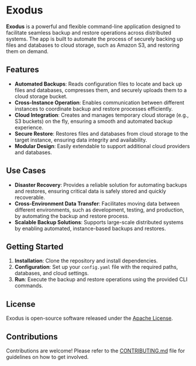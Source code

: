 # Exodus

**Exodus** is a powerful and flexible command-line application designed to facilitate seamless backup and restore operations across distributed systems. The app is built to automate the process of securely backing up files and databases to cloud storage, such as Amazon S3, and restoring them on demand. 

## Features

- **Automated Backups**: Reads configuration files to locate and back up files and databases, compresses them, and securely uploads them to a cloud storage bucket.
- **Cross-Instance Operation**: Enables communication between different instances to coordinate backup and restore processes efficiently.
- **Cloud Integration**: Creates and manages temporary cloud storage (e.g., S3 buckets) on the fly, ensuring a smooth and automated backup experience.
- **Secure Restore**: Restores files and databases from cloud storage to the target instance, ensuring data integrity and availability.
- **Modular Design**: Easily extendable to support additional cloud providers and databases.

## Use Cases

- **Disaster Recovery**: Provides a reliable solution for automating backups and restores, ensuring critical data is safely stored and quickly recoverable.
- **Cross-Environment Data Transfer**: Facilitates moving data between different environments, such as development, testing, and production, by automating the backup and restore process.
- **Scalable Backup Solutions**: Supports large-scale distributed systems by enabling automated, instance-based backups and restores.

## Getting Started

1. **Installation**: Clone the repository and install dependencies.
2. **Configuration**: Set up your `config.yaml` file with the required paths, databases, and cloud settings.
3. **Run**: Execute the backup and restore operations using the provided CLI commands.

## License

Exodus is open-source software released under the [Apache License](LICENSE).

## Contributions

Contributions are welcome! Please refer to the [CONTRIBUTING.md](CONTRIBUTING.md) file for guidelines on how to get involved.
